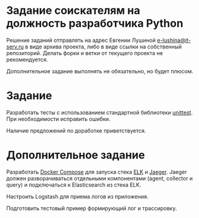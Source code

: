 # Задание соискателям на должность разработчика Python
Решение заданий отправлять на адрес Евгении Лушиной <e-lushina@it-serv.ru> в виде архива проекта, либо в виде ссылки на собственный репозиторий.
Делать форки и ветки от текущего проекта не рекомендуется. 

Дополнительное задание выполнять не обязательно, но будет плюсом.

# Задание
Разработать тесты с использованием стандартной библиотеки 
[unittest](https://docs.python.org/3/library/unittest.html "Unit testing framework").
При необходимости исправить ошибки.

Наличие предложений по доработке приветствуется.

# Дополнительное задание
Разработать [Docker Compose](https://docs.docker.com/compose/ "Overview of Docker Compose") для запуска стека 
[ELK](https://www.elastic.co/what-is/elk-stack "ELK Stack") и [Jaeger](https://www.jaegertracing.io/ "Jaeger"). 
Jaeger должен разворачиваться отдельными компонентами (agent, collector и query) и подключаться к Elasticsearch 
из стека ELK.

Настроить Logstash для приема логов из приложения.

Подготовить тестовый пример формирующий лог и трассировку.
